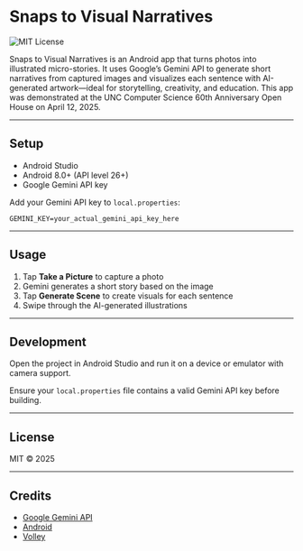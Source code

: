 # Snaps to Visual Narratives

![MIT License](https://img.shields.io/badge/License-MIT-blue.svg)

Snaps to Visual Narratives is an Android app that turns photos into illustrated micro-stories. It
uses Google’s Gemini API to generate short narratives from captured images and visualizes each
sentence with AI-generated artwork—ideal for storytelling, creativity, and education. This app was
demonstrated at the UNC Computer Science 60th Anniversary Open House on April 12, 2025.

---

## Setup

- Android Studio
- Android 8.0+ (API level 26+)
- Google Gemini API key

Add your Gemini API key to `local.properties`:

```properties
GEMINI_KEY=your_actual_gemini_api_key_here
```

---

## Usage

1. Tap **Take a Picture** to capture a photo
2. Gemini generates a short story based on the image
3. Tap **Generate Scene** to create visuals for each sentence
4. Swipe through the AI-generated illustrations

---

## Development

Open the project in Android Studio and run it on a device or emulator with camera support.

Ensure your `local.properties` file contains a valid Gemini API key before building.

---

## License

MIT © 2025

---

## Credits

- [Google Gemini API](https://ai.google.dev/)
- [Android](https://developer.android.com/)
- [Volley](https://developer.android.com/training/volley)
